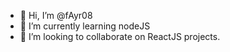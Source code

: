 - 👋 Hi, I’m @fAyr08
- 🌱 I’m currently learning nodeJS
- 💞️ I’m looking to collaborate on ReactJS projects.

<!---
fAyr08/fAyr08 is a ✨ special ✨ repository because its `README.md` (this file) appears on your GitHub profile.
You can click the Preview link to take a look at your changes.
--->
